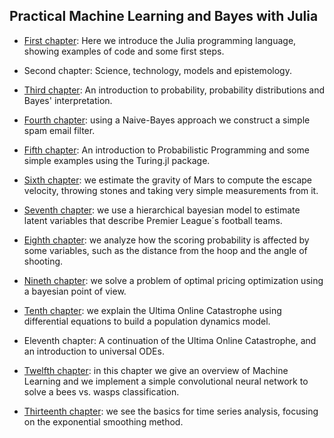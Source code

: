 ## Practical Machine Learning and Bayes with Julia

* [First chapter](https://lambdaclass.com/machine_learning_bayesianism_with_julia/julia_introduction/julia_intro.jl.html): 
 Here we introduce the Julia programming language, showing examples of code and some first steps. 

* Second chapter: Science, technology, models and epistemology. 

* [Third chapter](https://lambdaclass.com/machine_learning_bayesianism_with_julia/probability_introduction/prob_intro.jl.html): An introduction to probability, probability distributions and Bayes' interpretation. 

* [Fourth chapter](https://lambdaclass.com/machine_learning_bayesianism_with_julia/naive_bayes/spam_filter.jl.html): using a Naive-Bayes approach we construct a simple spam email filter.

* [Fifth chapter](https://lambdaclass.com/machine_learning_bayesianism_with_julia/prob_prog_intro/prob_prog.jl.html): An introduction to Probabilistic Programming and some simple examples using the Turing.jl package.

* [Sixth chapter](https://lambdaclass.com/machine_learning_bayesianism_with_julia/gravity_exercise/gravity_exercise.jl.html): we estimate the gravity of Mars to compute the escape velocity, throwing stones and taking very simple measurements from it.

* [Seventh chapter](https://lambdaclass.com/machine_learning_bayesianism_with_julia/football_analysis/football-analysis-chapter.jl.html): we use a hierarchical bayesian model to estimate latent variables that describe Premier League´s football teams.

* [Eighth chapter](https://lambdaclass.com/machine_learning_bayesianism_with_julia/basketball_scoring/basketball_shots.jl.html): we analyze how the scoring probability is affected by some variables, such as the distance from the hoop and the angle of shooting.

* [Nineth chapter](https://lambdaclass.com/machine_learning_bayesianism_with_julia/optimal_pricing/optimal-pricing-chapter.jl.html): we solve a problem of optimal pricing optimization using a bayesian point of view.

* [Tenth chapter](https://lambdaclass.com/machine_learning_bayesianism_with_julia/ultima_online_chapter/ultima_online_chapter.jl.html): we explain the Ultima Online Catastrophe using differential equations to build a population dynamics model.

* Eleventh chapter: A continuation of the Ultima Online Catastrophe, and an introduction to universal ODEs.

* [Twelfth chapter](https://lambdaclass.com/machine_learning_bayesianism_with_julia/bees_vs_wasps/wasp_detector.jl.html): in this chapter we give an overview of Machine Learning and we implement a simple convolutional neural network to solve a bees vs. wasps classification.

* [Thirteenth chapter](https://lambdaclass.com/machine_learning_bayesianism_with_julia/time_series/time_series_chapter.jl.html): we see the basics for time series analysis, focusing on the exponential smoothing method.

